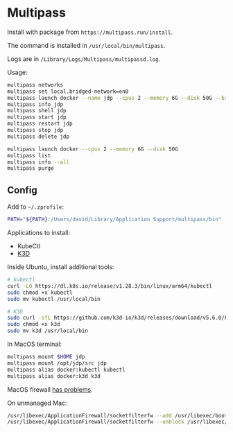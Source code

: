 # Multipass

Install with package from `https://multipass.run/install`.

The command is installed in `/usr/local/bin/multipass`.

Logs are in `/Library/Logs/Multipass/multipassd.log`.

Usage:

```sh
multipass networks
multipass set local.bridged-network=en0
multipass launch docker --name jdp --cpus 2 --memory 6G --disk 50G --bridged
multipass info jdp
multipass shell jdp
multipass start jdp
multipass restart jdp
multipass stop jdp
multipass delete jdp

multipass launch docker --cpus 2 --memory 6G --disk 50G
multipass list
multipass info --all
multipass purge
```

## Config

Add to `~/.zprofile`:

```sh
PATH="${PATH}:/Users/david/Library/Application Support/multipass/bin"
```

Applications to install:

- KubeCtl
- [K3D](https://github.com/k3d-io/k3d/releases/)

Inside Ubuntu, install additional tools:

```sh
# kubectl
curl -LO https://dl.k8s.io/release/v1.28.3/bin/linux/arm64/kubectl
sudo chmod +x kubectl
sudo mv kubectl /usr/local/bin

# K3D
sudo curl -sfL https://github.com/k3d-io/k3d/releases/download/v5.6.0/k3d-linux-arm64 --output k3d
sudo chmod +x k3d
sudo mv k3d /usr/local/bin
```

In MacOS terminal:

```sh
multipass mount $HOME jdp
multipass mount /opt/jdp/src jdp
multipass alias docker:kubectl kubectl
multipass alias docker:k3d k3d
```

MacOS firewall [has problems](https://github.com/canonical/multipass/issues/2387).

On unmanaged Mac:

```sh
/usr/libexec/ApplicationFirewall/socketfilterfw --add /usr/libexec/bootpd
/usr/libexec/ApplicationFirewall/socketfilterfw --unblock /usr/libexec/bootpd
```
